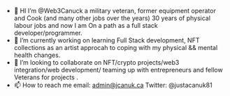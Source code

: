 - 👋 HI I’m @Web3Canuck a military veteran, former equipment operator and Cook (and many other jobs over the years) 30 years of physical labour jobs and now I am 
On a path as a full stack developer/programmer. 
- 🌱 I’m currently working on learning Full Stack development, NFT collections as an artist approcah to coping with my physical && mental health changes.
- 💞️ I’m looking to collaborate on NFT/crypto projects/web3 integration/web development/ teaming up with entrepreneurs and fellow Veterans for projects . 
- 📫 How to reach me email: admin@jcanuk.ca Twitter: @justacanuk81 

